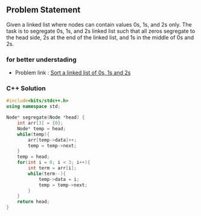 ## Problem Statement

Given a linked list where nodes can contain values 0s, 1s, and 2s only. The task is to segregate 0s, 1s, and 2s linked list such that all zeros segregate to the head side, 2s at the end of the linked list, and 1s in the middle of 0s and 2s.

### for better understading
- Problem link : [Sort a linked list of 0s, 1s and 2s](https://www.geeksforgeeks.org/problems/given-a-linked-list-of-0s-1s-and-2s-sort-it/1?page=2&category=Linked%20List&status=solved&sortBy=difficulty)

### C++ Solution

```cpp
#include<bits/stdc++.h>
using namespace std;

Node* segregate(Node *head) {
    int arr[3] = {0};
    Node* temp = head;
    while(temp){
        arr[temp->data]++;
        temp = temp->next;
    }
    temp = head;
    for(int i = 0; i < 3; i++){
        int term = arr[i];
        while(term--){
            temp->data = i;
            temp = temp->next;
        }
    }
    return head;
}
```